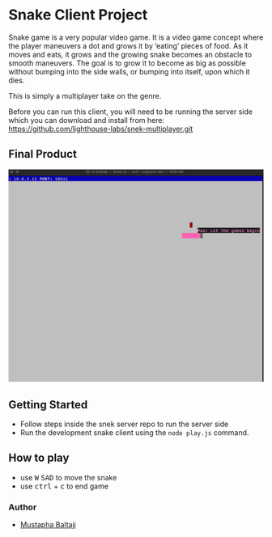 # Snake Client Project

Snake game is a very popular video game. It is a video game concept where the player maneuvers a dot and grows it by ‘eating’ pieces of food. As it moves and eats, it grows and the growing snake becomes an obstacle to smooth maneuvers. The goal is to grow it to become as big as possible without bumping into the side walls, or bumping into itself, upon which it dies.

This is simply a multiplayer take on the genre.

Before you can run this client, you will need to be running the server side which you can download and install from here: https://github.com/lighthouse-labs/snek-multiplayer.git

## Final Product

![](images/scrnsht.png)


## Getting Started

- Follow steps inside the snek server repo to run the server side
- Run the development snake client using the `node play.js` command.

## How to play

- use <kbd>W</kbd> <kbd>S</kbd><kbd>A</kbd><kbd>D</kbd> to move the snake
- use <kbd>ctrl</kbd> + <kbd>c</kbd> to end game

### Author
- [Mustapha Baltaji](@mbbaltaji)

